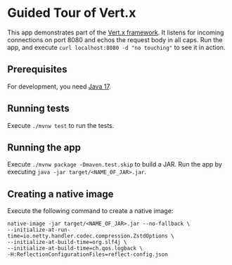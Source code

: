 # Guided Tour of Vert.x

This app demonstrates part of the [Vert.x framework](https://vertx.io/).
It listens for incoming connections on port 8080 and echos the request body in all caps.
Run the app, and execute `curl localhost:8080 -d "no touching"` to see it in action.

## Prerequisites

For development, you need [Java 17](https://openjdk.org/projects/jdk/17/).

## Running tests

Execute `./mvnw test` to run the tests.

## Running the app

Execute `./mvnw package -Dmaven.test.skip` to build a JAR.
Run the app by executing `java -jar target/<NAME_OF_JAR>.jar`.

## Creating a native image

Execute the following command to create a native image:

```
native-image -jar target/<NAME_OF_JAR>.jar --no-fallback \
--initialize-at-run-time=io.netty.handler.codec.compression.ZstdOptions \
--initialize-at-build-time=org.slf4j \
--initialize-at-build-time=ch.qos.logback \
-H:ReflectionConfigurationFiles=reflect-config.json
```
